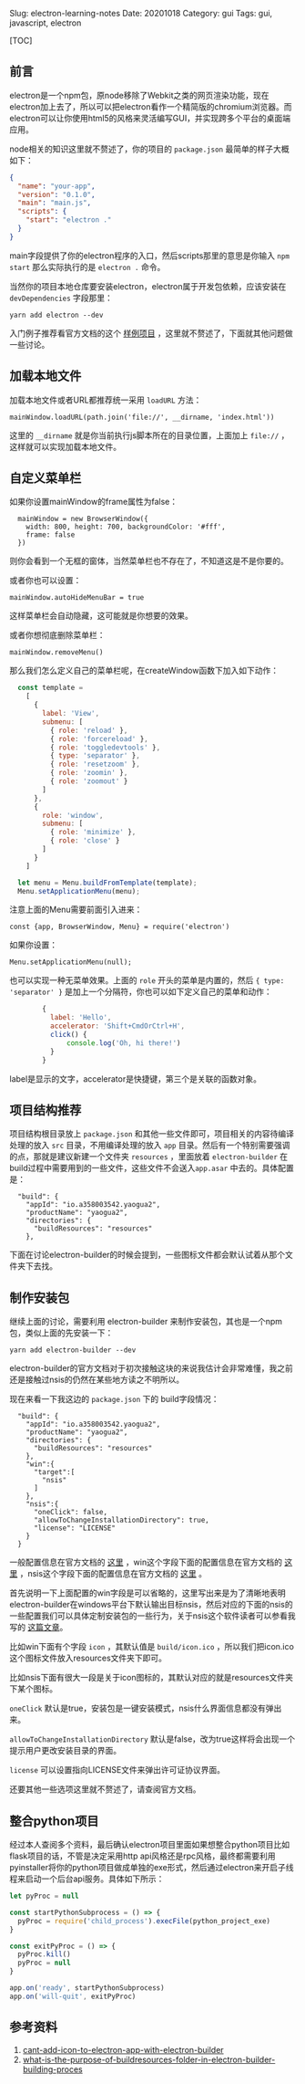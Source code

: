 Slug: electron-learning-notes
Date: 20201018
Category: gui
Tags: gui, javascript, electron

[TOC]

## 前言
electron是一个npm包，原node移除了Webkit之类的网页渲染功能，现在electron加上去了，所以可以把electron看作一个精简版的chromium浏览器。而electron可以让你使用html5的风格来灵活编写GUI，并实现跨多个平台的桌面端应用。

node相关的知识这里就不赘述了，你的项目的 `package.json` 最简单的样子大概如下：
```json
{
  "name": "your-app",
  "version": "0.1.0",
  "main": "main.js",
  "scripts": {
    "start": "electron ."
  }
}
```

main字段提供了你的electron程序的入口，然后scripts那里的意思是你输入 `npm start` 那么实际执行的是 `electron .` 命令。

当然你的项目本地仓库要安装electron，electron属于开发包依赖，应该安装在`devDependencies` 字段那里：

```
yarn add electron --dev
```

入门例子推荐看官方文档的这个 [样例项目](https://www.electronjs.org/docs/tutorial/first-app) ，这里就不赘述了，下面就其他问题做一些讨论。

## 加载本地文件

加载本地文件或者URL都推荐统一采用 `loadURL` 方法：

```
mainWindow.loadURL(path.join('file://', __dirname, 'index.html'))
```

这里的 `__dirname` 就是你当前执行js脚本所在的目录位置，上面加上 `file://` ，这样就可以实现加载本地文件。



## 自定义菜单栏

如果你设置mainWindow的frame属性为false：

```
  mainWindow = new BrowserWindow({
    width: 800, height: 700, backgroundColor: '#fff',
    frame: false
  })
```

则你会看到一个无框的窗体，当然菜单栏也不存在了，不知道这是不是你要的。

或者你也可以设置：

```
mainWindow.autoHideMenuBar = true
```

这样菜单栏会自动隐藏，这可能就是你想要的效果。

或者你想彻底删除菜单栏：

```
mainWindow.removeMenu()
```

那么我们怎么定义自己的菜单栏呢，在createWindow函数下加入如下动作：

```javascript
  const template =
    [
      {
        label: 'View',
        submenu: [
          { role: 'reload' },
          { role: 'forcereload' },
          { role: 'toggledevtools' },
          { type: 'separator' },
          { role: 'resetzoom' },
          { role: 'zoomin' },
          { role: 'zoomout' }
        ]
      },
      {
        role: 'window',
        submenu: [
          { role: 'minimize' },
          { role: 'close' }
        ]
      }
    ]

  let menu = Menu.buildFromTemplate(template);
  Menu.setApplicationMenu(menu);
```

注意上面的Menu需要前面引入进来：

```
const {app, BrowserWindow, Menu} = require('electron')
```

如果你设置：

```
Menu.setApplicationMenu(null);
```

也可以实现一种无菜单效果。上面的 `role` 开头的菜单是内置的，然后 `{ type: 'separator' }` 是加上一个分隔符，你也可以如下定义自己的菜单和动作：

```javascript
        {
          label: 'Hello',
          accelerator: 'Shift+CmdOrCtrl+H',
          click() {
              console.log('Oh, hi there!')
          }
        }
```

label是显示的文字，accelerator是快捷键，第三个是关联的函数对象。

## 项目结构推荐

项目结构根目录放上 `package.json` 和其他一些文件即可，项目相关的内容待编译处理的放入 `src` 目录，不用编译处理的放入 `app` 目录。然后有一个特别需要强调的点，那就是建议新建一个文件夹 `resources` ，里面放着 `electron-builder` 在build过程中需要用到的一些文件，这些文件不会送入`app.asar` 中去的。具体配置是：

```
  "build": {
    "appId": "io.a358003542.yaogua2",
    "productName": "yaogua2",
    "directories": {
      "buildResources": "resources"
    },
```

下面在讨论electron-builder的时候会提到，一些图标文件都会默认试着从那个文件夹下去找。

## 制作安装包

继续上面的讨论，需要利用 electron-builder 来制作安装包，其也是一个npm包，类似上面的先安装一下：

```
yarn add electron-builder --dev
```

electron-builder的官方文档对于初次接触这块的来说我估计会非常难懂，我之前还是接触过nsis的仍然在某些地方读之不明所以。

现在来看一下我这边的 `package.json` 下的 build字段情况：

```
  "build": {
    "appId": "io.a358003542.yaogua2",
    "productName": "yaogua2",
    "directories": {
      "buildResources": "resources"
    },
    "win":{
      "target":[
        "nsis"
      ]
    },
    "nsis":{
      "oneClick": false,
      "allowToChangeInstallationDirectory": true,
      "license": "LICENSE"
    }
  }
```

一般配置信息在官方文档的 [这里](https://www.electron.build/configuration/configuration) ，win这个字段下面的配置信息在官方文档的 [这里](https://www.electron.build/configuration/win) ，nsis这个字段下面的配置信息在官方文档的 [这里](https://www.electron.build/configuration/nsis) 。

首先说明一下上面配置的win字段是可以省略的，这里写出来是为了清晰地表明electron-builder在windows平台下默认输出目标nsis，然后对应的下面的nsis的一些配置我们可以具体定制安装包的一些行为，关于nsis这个软件读者可以参看我写的 [这篇文章]({filename}../application_development/用nsis制作安装程序.md)。 

比如win下面有个字段 `icon` ，其默认值是 `build/icon.ico` ，所以我们把icon.ico这个图标文件放入resources文件夹下即可。

比如nsis下面有很大一段是关于icon图标的，其默认对应的就是resources文件夹下某个图标。

`oneClick` 默认是true，安装包是一键安装模式，nsis什么界面信息都没有弹出来。

`allowToChangeInstallationDirectory` 默认是false，改为true这样将会出现一个提示用户更改安装目录的界面。

`license` 可以设置指向LICENSE文件来弹出许可证协议界面。

还要其他一些选项这里就不赘述了，请查阅官方文档。



## 整合python项目

经过本人查阅多个资料，最后确认electron项目里面如果想整合python项目比如flask项目的话，不管是决定采用http api风格还是rpc风格，最终都需要利用pyinstaller将你的python项目做成单独的exe形式，然后通过electron来开启子线程来启动一个后台api服务。具体如下所示：

```javascript
let pyProc = null

const startPythonSubprocess = () => {
  pyProc = require('child_process').execFile(python_project_exe)
}

const exitPyProc = () => {
  pyProc.kill()
  pyProc = null
}

app.on('ready', startPythonSubprocess)
app.on('will-quit', exitPyProc)
```



## 参考资料

1. [cant-add-icon-to-electron-app-with-electron-builder](https://stackoverflow.com/questions/60273475/cant-add-icon-to-electron-app-with-electron-builder/60319954#60319954)
2. [what-is-the-purpose-of-buildresources-folder-in-electron-builder-building-proces](https://stackoverflow.com/questions/54978918/what-is-the-purpose-of-buildresources-folder-in-electron-builder-building-proces)